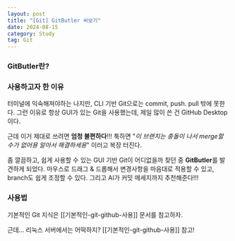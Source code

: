 ```yaml
---
layout: post
title: "[Git] GitButler 써보기"
date: 2024-08-15
category: Study
tag: Git 
---
```

### GitButler란?



### 사용하고자 한 이유

터미널에 익숙해져야하는 나지만, CLI 기반 Git으로는 commit, push. pull 밖에 못한다.
그런 이유로 항상 GUI가 있는 Git을 사용했는데, 제일 많이 쓴 건 GitHub Desktop이다.

근데 이거 제대로 쓰려면 **엄청 불편하다**!!!
툭하면 "*이 브랜치는 충돌이 나서 merge할 수가 없어용 알아서 해결하세용*" 이러고 복장 터진다.

좀 깔끔하고, 쉽게 사용할 수 있는 GUI 기반 Git이 어디없을까 찾던 중 **GitButler**를 발견하게 되었다.
마우스로 드래그 & 드롭해서 변경사항을 마음대로 적용할 수 있고, branch도 쉽게 조정할 수 있다.
그리고 AI가 커밋 메세지까지 추천해준다!!!

### 사용법

기본적인 Git 지식은 [[기본적인-git-github-사용]] 문서를 참고하자.

근데... 리눅스 서버에서는 어떡하지?
[[기본적인-git-github-사용]] 참고!
